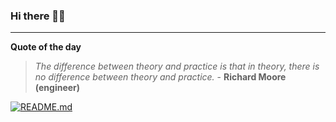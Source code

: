 ### Hi there 👋🏻


---

**Quote of the day**

> *The difference between theory and practice is that in theory, there is no difference between theory and practice.* - **Richard Moore (engineer)** 

[![README.md](https://github.com/marcolovazzano/marcolovazzano/actions/workflows/readme.yml/badge.svg)](https://github.com/marcolovazzano/marcolovazzano/actions/workflows/readme.yml)
